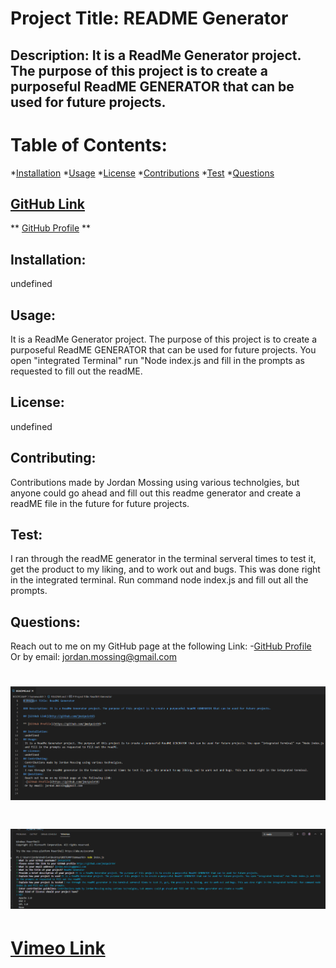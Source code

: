 # Project Title: README Generator

## Description: It is a ReadMe Generator project. The purpose of this project is to create a purposeful ReadME GENERATOR that can be used for future projects.

# Table of Contents:
*[Installation](#installation)
*[Usage](#usage)
*[License](#license)
*[Contributions](#contribution)
*[Test](#test)
*[Questions](#questions)


## [GitHub Link](http://github.com/jmo1point0)

** [GitHub Profile](https://github.com/jmo1point0) **

## Installation:
 undefined    

 ## Usage:
 It is a ReadMe Generator project. The purpose of this project is to create a purposeful ReadME GENERATOR that can be used for future projects. You open "integrated Terminal" run "Node index.js and fill in the prompts as requested to fill out the readME.

 ## License:
 undefined

 ## Contributing:
 Contributions made by Jordan Mossing using various technolgies, but anyone could go ahead and fill out this readme generator and create a readME file in the future for future projects. 

 ## Test:
 I ran through the readME generator in the terminal serveral times to test it, get the product to my liking, and to work out and bugs. This was done right in the integrated terminal. Run command node index.js and fill out all the prompts.

 ## Questions:
 
Reach out to me on my GitHub page at the following Link:
 -[GitHub Profile](https://github.com/jmo1point0)    
 Or by email: jordan.mossing@gmail.com
 
 # ![Image](./READMEpictureREADME.PNG)

 # ![Image](./READMEtesting.PNG)

 # [Vimeo Link](https://vimeo.com/513644649/719843b682)

